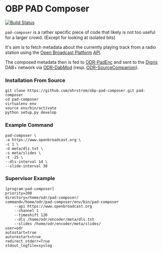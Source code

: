 # OBP PAD Composer

[![Build Status](https://travis-ci.org/ohrstrom/obp-pad-composer.svg?branch=master)](https://travis-ci.org/ohrstrom/obp-pad-composer)


`pad-composer` is a rather specific piece of code that likely is not too useful for a larger crowd. (Except for
looking at isolated bits)

It's aim is to fetch metadata about the currently playing track from a radio station using the 
[Open Broadcast Platform](https://www.openbroadcast.org/) [API](https://www.openbroadcast.org/api/v1/?format=json).

The composed metadata then is fed to [ODR-PadEnc](https://github.com/Opendigitalradio/ODR-PadEnc) and sent to the
[Digris](http://digris.ch) DAB+ network via [ODR-DabMod](https://github.com/Opendigitalradio/ODR-DabMod) 
(resp. [ODR-SourceCompanion](https://github.com/Opendigitalradio/ODR-SourceCompanion)).



### Installation From Source

    git clone https://github.com/ohrstrom/obp-pad-composer.git pad-composer
    cd pad-composer
    virtualenv env
    source env/bin/activate
    python setup.py develop
    

### Example Command

    pad-composer \
    -a https://www.openbroadcast.org \
    -c 1 \
    -d meta/dls.txt \
    -s meta/slides \
    -t -25 \
    --dls-interval 14 \
    --slide-interval 30


### Supervisor Example

    [program:pad-composer]
    priority=200
    directory=/home/odr/pad-composer/
    command=/home/odr/pad-composer/env/bin/pad-composer
        --api https://www.openbroadcast.org
        --channel 1
        --timeshift 120
        --dls /home/odr/encoder/meta/dls.txt
        --slides /home/odr/encoder/meta/slides/
    user=odr
    autostart=true
    autorestart=true
    redirect_stderr=True
    stdout_logfile=syslog


